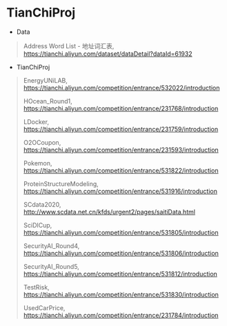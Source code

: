 # TianChiProj
* Data

> Address Word List - 地址词汇表, https://tianchi.aliyun.com/dataset/dataDetail?dataId=61932

* TianChiProj

> EnergyUNiLAB, https://tianchi.aliyun.com/competition/entrance/532022/introduction
>
> HOcean_Round1, https://tianchi.aliyun.com/competition/entrance/231768/introduction
> 
> LDocker, https://tianchi.aliyun.com/competition/entrance/231759/introduction
>
> O2OCoupon, https://tianchi.aliyun.com/competition/entrance/231593/introduction
> 
> Pokemon, https://tianchi.aliyun.com/competition/entrance/531822/introduction
> 
> ProteinStructureModeling, https://tianchi.aliyun.com/competition/entrance/531916/introduction
>
> SCdata2020, http://www.scdata.net.cn/kfds/urgent2/pages/saitiData.html
>
> SciDICup, https://tianchi.aliyun.com/competition/entrance/531805/introduction
> 
> SecurityAI_Round4, https://tianchi.aliyun.com/competition/entrance/531806/introduction
>
> SecurityAI_Round5, https://tianchi.aliyun.com/competition/entrance/531812/introduction
>
> TestRisk, https://tianchi.aliyun.com/competition/entrance/531830/introduction
>
> UsedCarPrice, https://tianchi.aliyun.com/competition/entrance/231784/introduction
>  
